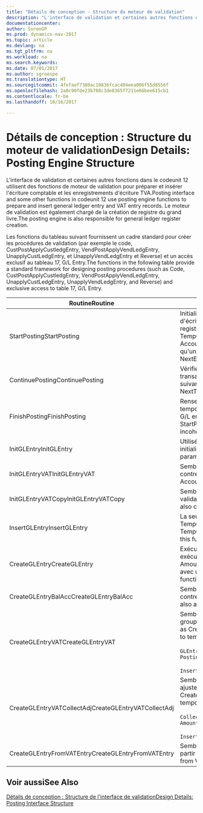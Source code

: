 ```yaml
---
title: "Détails de conception - Structure du moteur de validation"
description: "L'interface de validation et certaines autres fonctions dans le codeunit 12 utilisent des fonctions de moteur de validation pour préparer et insérer l'écriture comptable et les enregistrements d'écriture TVA. Le moteur de validation est également chargé de la création de registre du grand livre."
documentationcenter: 
author: SorenGP
ms.prod: dynamics-nav-2017
ms.topic: article
ms.devlang: na
ms.tgt_pltfrm: na
ms.workload: na
ms.search.keywords: 
ms.date: 07/01/2017
ms.author: sgroespe
ms.translationtype: HT
ms.sourcegitcommit: 4fefaef7380ac10836fcac404eea006f55d8556f
ms.openlocfilehash: 2a0c90fde23b708c3de8365f7211e66bee615cb1
ms.contentlocale: fr-be
ms.lasthandoff: 10/16/2017

---
```

# <a name="design-details-posting-engine-structure"></a><span data-ttu-id="38050-104">Détails de conception : Structure du moteur de validation</span><span class="sxs-lookup"><span data-stu-id="38050-104">Design Details: Posting Engine Structure</span></span>
<span data-ttu-id="38050-105">L'interface de validation et certaines autres fonctions dans le codeunit 12 utilisent des fonctions de moteur de validation pour préparer et insérer l'écriture comptable et les enregistrements d'écriture TVA.</span><span class="sxs-lookup"><span data-stu-id="38050-105">Posting interface and some other functions in codeunit 12 use posting engine functions to prepare and insert general ledger entry and VAT entry records.</span></span> <span data-ttu-id="38050-106">Le moteur de validation est également chargé de la création de registre du grand livre.</span><span class="sxs-lookup"><span data-stu-id="38050-106">The posting engine is also responsible for general ledger register creation.</span></span>  
  
 <span data-ttu-id="38050-107">Les fonctions du tableau suivant fournissent un cadre standard pour créer les procédures de validation (par exemple le code, CustPostApplyCustledgEntry, VendPostApplyVendLedgEntry, UnapplyCustLedgEntry, et UnapplyVendLedgEntry et Reverse) et un accès exclusif au tableau 17, G/L Entry.</span><span class="sxs-lookup"><span data-stu-id="38050-107">The functions in the following table provide a standard framework for designing posting procedures (such as Code, CustPostApplyCustledgEntry, VendPostApplyVendLedgEntry, UnapplyCustLedgEntry, UnapplyVendLedgEntry, and Reverse) and exclusive access to table 17, G/L Entry.</span></span>  
  
|<span data-ttu-id="38050-108">Routine</span><span class="sxs-lookup"><span data-stu-id="38050-108">Routine</span></span>|<span data-ttu-id="38050-109">Désignation</span><span class="sxs-lookup"><span data-stu-id="38050-109">Description</span></span>|  
|-------------|---------------------------------------|  
|<span data-ttu-id="38050-110">StartPosting</span><span class="sxs-lookup"><span data-stu-id="38050-110">StartPosting</span></span>|<span data-ttu-id="38050-111">Initialise le tampon de validation TempGLEntryBuf, verrouille les tableaix d'écriture comptable et écriture TVA, et initialise la période de comptabilité, le registre de comptabilité et le taux de change.</span><span class="sxs-lookup"><span data-stu-id="38050-111">Initializes posting buffer TempGLEntryBuf, locks G/L Entry and VAT Entry tables, and initializes Accounting Period, G/L Register, and Exchange Rate.</span></span> <span data-ttu-id="38050-112">Ne devrait être appelé qu'une fois, alors NextEntryNo est 0.</span><span class="sxs-lookup"><span data-stu-id="38050-112">Should be called only once, then NextEntryNo is 0.</span></span>|  
|<span data-ttu-id="38050-113">ContinuePosting</span><span class="sxs-lookup"><span data-stu-id="38050-113">ContinuePosting</span></span>|<span data-ttu-id="38050-114">Vérifie et valide la TVA sur encaissement pour le précédent incrément de transaction NextTransactionNo et prépare la validation de la ligne suivante.</span><span class="sxs-lookup"><span data-stu-id="38050-114">Checks and posts unrealized VAT for previous transaction increment NextTransactionNo and prepares post of next line.</span></span>|  
|<span data-ttu-id="38050-115">FinishPosting</span><span class="sxs-lookup"><span data-stu-id="38050-115">FinishPosting</span></span>|<span data-ttu-id="38050-116">Renseigne la validation en insérant des écritures comptables à partir de tampon temporaire dans le tableau de base de données.</span><span class="sxs-lookup"><span data-stu-id="38050-116">Completes posting by inserting G/L entries from temporary buffer into database table.</span></span> <span data-ttu-id="38050-117">Toujours utilisé avec StartPosting.</span><span class="sxs-lookup"><span data-stu-id="38050-117">Always used together with StartPosting.</span></span> <span data-ttu-id="38050-118">Vérifie les incohérences.</span><span class="sxs-lookup"><span data-stu-id="38050-118">Checks for inconsistencies.</span></span>|  
|<span data-ttu-id="38050-119">InitGLEntry</span><span class="sxs-lookup"><span data-stu-id="38050-119">InitGLEntry</span></span>|<span data-ttu-id="38050-120">Utilisé pour lancer la nouvelle écriture comptable pour Gen. Jnl Line.</span><span class="sxs-lookup"><span data-stu-id="38050-120">Used to initialize new G/L entry for Gen. Jnl Line.</span></span> <span data-ttu-id="38050-121">Retourne GLEntry comme paramètre.</span><span class="sxs-lookup"><span data-stu-id="38050-121">Returns GLEntry as parameter.</span></span>|  
|<span data-ttu-id="38050-122">InitGLEntryVAT</span><span class="sxs-lookup"><span data-stu-id="38050-122">InitGLEntryVAT</span></span>|<span data-ttu-id="38050-123">Semblable à InitGLEntry, mais affecte également Numéro de compte contrepartie et SummarizeVAT.</span><span class="sxs-lookup"><span data-stu-id="38050-123">Same as InitGLEntry, but also assigns Bal. Account No. and SummarizeVAT.</span></span>|  
|<span data-ttu-id="38050-124">InitGLEntryVATCopy</span><span class="sxs-lookup"><span data-stu-id="38050-124">InitGLEntryVATCopy</span></span>|<span data-ttu-id="38050-125">Semblable à InitGLEntryVAT, mais copie également les données des groupes de validation de l'écriture TVA avant SummarizeVAT.</span><span class="sxs-lookup"><span data-stu-id="38050-125">Similar to InitGLEntryVAT, but also copies posting groups data from VAT Entry before SummarizeVAT.</span></span>|  
|<span data-ttu-id="38050-126">InsertGLEntry</span><span class="sxs-lookup"><span data-stu-id="38050-126">InsertGLEntry</span></span>|<span data-ttu-id="38050-127">La seule fonction qui insère l'écriture comptable dans le tableau TempGLEntryBuf global.</span><span class="sxs-lookup"><span data-stu-id="38050-127">The only function that inserts G/L entry into global TempGLEntryBuf table.</span></span> <span data-ttu-id="38050-128">Utilisez toujours cette fonction pour insérer.</span><span class="sxs-lookup"><span data-stu-id="38050-128">Always use this function for insert.</span></span>|  
|<span data-ttu-id="38050-129">CreateGLEntry</span><span class="sxs-lookup"><span data-stu-id="38050-129">CreateGLEntry</span></span>|<span data-ttu-id="38050-130">Exécute InitGLEntry, affecte le montant des devises supplémentaires, puis exécute InsertGLEntry.</span><span class="sxs-lookup"><span data-stu-id="38050-130">Performs an InitGLEntry, assigns Additional Currency Amount, and then performs InsertGLEntry.</span></span> <span data-ttu-id="38050-131">Remplace plusieurs lignes de code avec un seul appel de fonction.</span><span class="sxs-lookup"><span data-stu-id="38050-131">Replaces several lines of code with a single function call.</span></span>|  
|<span data-ttu-id="38050-132">CreateGLEntryBalAcc</span><span class="sxs-lookup"><span data-stu-id="38050-132">CreateGLEntryBalAcc</span></span>|<span data-ttu-id="38050-133">Semblable à CreateGLEntry, mais affecte également Type de compte contrepartie et Numéro de compte contrepartie.</span><span class="sxs-lookup"><span data-stu-id="38050-133">Same as CreateGLEntry, but also assigns Bal. Account Type and Bal. Account No.</span></span>|  
|<span data-ttu-id="38050-134">CreateGLEntryVAT</span><span class="sxs-lookup"><span data-stu-id="38050-134">CreateGLEntryVAT</span></span>|<span data-ttu-id="38050-135">Semblable à CreateGLEntry, mais avec le traitement supplémentaire pour les groupes de validation et l'enregistrement sur un tampon TVA temporaire :</span><span class="sxs-lookup"><span data-stu-id="38050-135">Same as CreateGLEntry, but with additional processing for posting groups and saving to temporary VAT buffer:</span></span><br /><br /> `GLEntry.CopyPostingGroupsFromDtldCVBuf(DtldCVLedgEntryBuf,GenJnlLine."Gen. Posting Type");`<br /><br /> `InsertVATEntriesFromTemp(DtldCVLedgEntryBuf,GLEntry);`|  
|<span data-ttu-id="38050-136">CreateGLEntryVATCollectAdj</span><span class="sxs-lookup"><span data-stu-id="38050-136">CreateGLEntryVATCollectAdj</span></span>|<span data-ttu-id="38050-137">Semblable à CreateGLEntry, mais avec la collection supplémentaire des ajustements et l'enregistrement sur un tampon TVA temporaire :</span><span class="sxs-lookup"><span data-stu-id="38050-137">Same as CreateGLEntry, but with additional collection of adjustments and saving to temporary VAT buffer:</span></span><br /><br /> `CollectAdjustment(AdjAmount,GLEntry.Amount,GLEntry."Additional-Currency Amount",OriginalDateSet);`<br /><br /> `InsertVATEntriesFromTemp(DtldCVLedgEntryBuf,GLEntry);`|  
|<span data-ttu-id="38050-138">CreateGLEntryFromVATEntry</span><span class="sxs-lookup"><span data-stu-id="38050-138">CreateGLEntryFromVATEntry</span></span>|<span data-ttu-id="38050-139">Semblable à CreateGLEntry, mais copie également les groupes de validation à partir de l'écriture TVA.</span><span class="sxs-lookup"><span data-stu-id="38050-139">Same as CreateGLEntry, but also copies posting groups from VAT entry.</span></span>|  
  
## <a name="see-also"></a><span data-ttu-id="38050-140">Voir aussi</span><span class="sxs-lookup"><span data-stu-id="38050-140">See Also</span></span>  
 [<span data-ttu-id="38050-141">Détails de conception : Structure de l'interface de validation</span><span class="sxs-lookup"><span data-stu-id="38050-141">Design Details: Posting Interface Structure</span></span>](design-details-posting-interface-structure.md)
